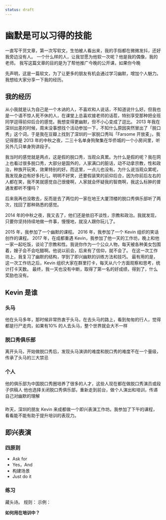 ```yaml
---
status: draft
---
```


# 幽默是可以习得的技能 #
一直写干货文章，第一次写软文，生怕被人看出来，我的手指都在微微发抖，还好我旁边没有人。
一个什么样的人，让我甘愿为他软一次呢？他是我的偶像，我的老师。
我写这篇文章的目的是为了帮他推广今晚的公开课，如果你今晚

先声明，这是一篇软文，为了让更多的朋友有机会通过学习幽默，增加个人魅力。我想给大家分享一下我的经历。


## 我的经历 ##

从小我就是认为自己是一个木讷的人，不喜欢和人说话，不知道说什么好。但我也是一个语不惊人死不休的人，在课堂上总喜欢接老师的话茬，特别享受那种把全班同学逗得前仰后合的感觉。我想变得更幽默，但不小心变成了逗比。
2013 年我在深圳出差的时候，周末没事想找个活动参加一下，不知什么原因突然冒出了「脱口秀」这个词，于是我在豆瓣上找到了深圳的一家脱口秀叫「Farsome 开放麦」，我记得那是 2013 年的中秋之夜，二三十名单身狗聚集在华侨城的一个小房间里，听另外几只单身狗讲段子。

我当时的感觉就是两点，这是假的脱口秀，当观众真累。为什么是假的呢？我在网上也看过很多脱口秀，大部分是国外的，人家满口的脏话，动不动拿宗教，性和政治，种族开玩笑，效果特别的好。而这里，一点儿也没有。为什么说当观众累呢，我发现身边有好多托儿，明明不好笑，还要假装笑的前仰后合，因为你前后左右的人都在笑，我不笑就感觉自己很傻啊，人家就会怀疑我的智商啊，我这么标肿的普通发都听不懂吗？

后来我再也没敢去，反而是去了两位的一家在地王大厦顶楼的脱口秀俱乐部听了两次，找回了那种熟悉的感觉。

2014 年的中秋之夜，我又去了，他们还是依旧不谈性，宗教和政治。我就发现，只要你坚持持续地做一件事，慢慢地，就没人跟你玩儿了。

2015 年，我参加了一个幽默的课程。
2016 年，我参加了一个 Kevin 组织的笑话创作的课程。
2017 年，在成都重遇 Kevin，我参加了他一天的工作坊，晚上和他一家一起吃饭，谈论了宗教和性。我说你作为一个公众人物，每天被各种美女包围着，嫂子会不会吃醋啊。他说以前会，后来有了信仰，就不会了。
在这一次工作坊上，我复习了幽默的结构，学到了即兴幽默的训练方法和技巧。
最有用的是，这一次工作坊之后，Kevin 组织大家在群里打卡，每天从六个方面观察和思考，统计打卡天数。
最终，我一天也没有中断，取得了第一名的好成绩，得到了，什么奖励也没有。


## Kevin 是谁 ##



### 头马 ###

他在头马多年，那时候非常热衷于头马，在去头马的路上，看到匆匆的行人，觉得都是行尸走肉，如果有10% 的人去头马，整个世界就会大不一样


### 脱口秀俱乐部 ###

离开头马，开始做脱口秀后，发现头马演讲的难度和脱口秀的难度不在一个量级，传承了头马的三大禁忌


### 个人 ###

他的俱乐部为中国脱口秀圈培养了很多的人才，这些人现在都在做脱口秀演员或段子供稿人
他也选择关闭脱口秀俱乐部，重新走到前台，做个人演出和培训，传递自己对幽默的理解


###  ###



昨天，深圳的朋友 Kevin 来成都做一个即兴表演工作坊。我参加了下午的课程，看看能不能有助于提升培训的表现力。

## 即兴表演
### 四原则
* Ask for
* Yes，And
* 构建场景
* Just do it

### 练习
藏头诗。
规则：
示例：

**如何用在培训中？**